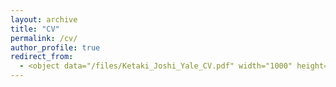 ```yaml
---
layout: archive
title: "CV"
permalink: /cv/
author_profile: true
redirect_from:
  - <object data="/files/Ketaki_Joshi_Yale_CV.pdf" width="1000" height="1000" type='application/pdf'></object>
---
```




